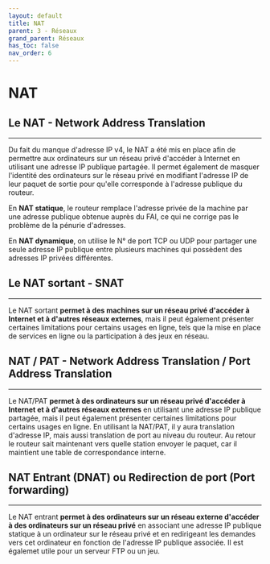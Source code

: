 ```yaml
---
layout: default
title: NAT
parent: 3 - Réseaux
grand_parent: Réseaux
has_toc: false
nav_order: 6
---
```


# NAT

## Le NAT - Network Address Translation

---

Du fait du manque d'adresse IP v4, le NAT a été mis en place afin de permettre aux ordinateurs sur un réseau privé d'accéder à Internet en utilisant une adresse IP publique partagée. Il permet également de masquer l'identité des ordinateurs sur le réseau privé en modifiant l'adresse IP de leur paquet de sortie pour qu'elle corresponde à l'adresse publique du routeur.

En **NAT statique**, le routeur remplace l'adresse privée de la machine par une adresse publique obtenue auprès du FAI, ce qui ne corrige pas le problème de la pénurie d'adresses.

En **NAT dynamique**, on utilise le N° de port TCP ou UDP pour partager une seule adresse IP publique entre plusieurs machines qui possèdent des adresses IP privées différentes.

## Le NAT sortant - SNAT

---

Le NAT sortant **permet à des machines sur un réseau privé d'accéder à Internet et à d'autres réseaux externes**, mais il peut également présenter certaines limitations pour certains usages en ligne, tels que la mise en place de services en ligne ou la participation à des jeux en réseau.

## NAT / PAT - Network Address Translation / Port Address Translation

---

Le NAT/PAT **permet à des ordinateurs sur un réseau privé d'accéder à Internet et à d'autres réseaux externes** en utilisant une adresse IP publique partagée, mais il peut également présenter certaines limitations pour certains usages en ligne. En utilisant la NAT/PAT, il y aura translation d'adresse IP, mais aussi translation de port au niveau du routeur. Au retour le routeur sait maintenant vers quelle station envoyer le paquet, car il maintient une table de correspondance interne.

## NAT Entrant (DNAT) ou Redirection de port (Port forwarding)

---

Le NAT entrant **permet à des ordinateurs sur un réseau externe d'accéder à des ordinateurs sur un réseau privé** en associant une adresse IP publique statique à un ordinateur sur le réseau privé et en redirigeant les demandes vers cet ordinateur en fonction de l'adresse IP publique associée. Il est égalemet utile pour un serveur FTP ou un jeu.
